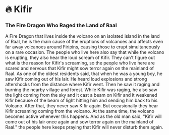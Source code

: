 # 🔥 Kifir

### **The Fire Dragon Who Raged the Land of Raal** &#x20;

A Fire Dragon that lives inside the volcano on an isolated island in the land of Raal, he is the main cause of the eruptions of volcanoes and affects even far away volcanoes around Firipins, causing those to erupt simultaneously on a rare occasion. The people who live here also say that while the volcano is erupting, they also hear the loud scream of Kifir. They can't figure out what is the reason for Kifir's screaming, so the people who live here are scared and nervous that Kifir might sow terror again on the mainland of Raal. As one of the oldest residents said, that when he was a young boy, he saw Kifir coming out of his lair. He heard loud explosions and strong aftershocks from the distance where Kifir went. Then he saw it raging and burning the nearby village and forest. While Kifir was raging, he also saw the light coming from the sky and it cast a beam on Kifir and it weakened Kifir because of the beam of light hitting him and sending him back to his Volcano. After that, they never saw Kifir again. But occasionally they hear Kifir screaming coming from the volcano. At the same time, the volcano becomes active whenever this happens. And as the old man said, "Kifir will come out of his lair once again and sow terror again on the mainland of Raal." the people here keeps praying that Kifir will never disturb them again.

###

